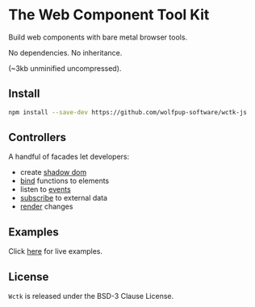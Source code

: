 # The Web Component Tool Kit

Build web components with bare metal browser tools.

No dependencies. No inheritance.

(~3kb unminified uncompressed).

## Install

```bash
npm install --save-dev https://github.com/wolfpup-software/wctk-js
```

## Controllers

A handful of facades let developers:

- create [shadow dom](./docs/wc.md)
- [bind](./docs/bind.md) functions to elements
- listen to [events](./docs/events.md)
- [subscribe](./docs/subscription.md) to external data
- [render](./docs/render.md) changes

## Examples

Click [here](https://wolfpup-software.github.io/wctk-js/examples/) for live examples.

## License

`Wctk` is released under the BSD-3 Clause License.
